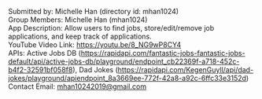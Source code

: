 Submitted by: Michelle Han (directory id: mhan1024) <br>
Group Members: Michelle Han (mhan1024) <br>
App Description: Allow users to find jobs, store/edit/remove job applications, and keep track of applications. <br>
YouTube Video Link: https://youtu.be/8_NG9wP8CY4 <br>
APIs: Active Jobs DB (https://rapidapi.com/fantastic-jobs-fantastic-jobs-default/api/active-jobs-db/playground/endpoint_cb22369f-a718-452c-b4f2-32591bf058f8), Dad Jokes (https://rapidapi.com/KegenGuyll/api/dad-jokes/playground/apiendpoint_8a3669ee-772f-42a8-a92c-6ffc33e3152d) Contact Email: mhan10242019@gmail.com
